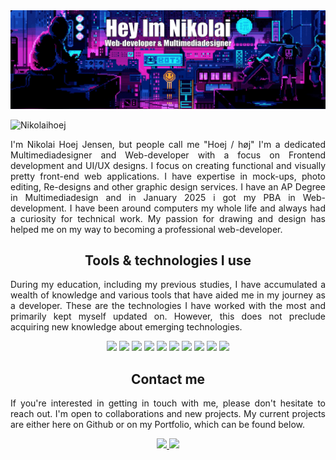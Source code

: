 <img src="bannerforgit.gif"/>
<p align="left"> <img src="https://komarev.com/ghpvc/?username=Nikolaihoej&label=Profile%20views&color=0e75b6&style=flat-square" alt="Nikolaihoej" /> </p>
<p align="justify">
  I'm Nikolai Hoej Jensen, but people call me "Hoej / høj" I'm a dedicated Multimediadesigner and Web-developer with a focus on Frontend development and UI/UX designs. I focus on creating functional and visually pretty front-end web applications. I have expertise in mock-ups, photo editing, Re-designs and other graphic design services. I have an AP Degree in Multimediadesign and in January 2025 i got my PBA in Web-development. I have been around computers my whole life and always had a curiosity for technical work. My passion for drawing and design has helped me on my way to becoming a professional web-developer.
</p>


<h2 align="center">Tools & technologies I use</h2>

<p align="justify">During my education, including my previous studies, I have accumulated a wealth of knowledge and various tools that have aided me in my journey as a developer. These are the technologies I have worked with the most and primarily kept myself updated on. However, this does not preclude acquiring new knowledge about emerging technologies.</p>

<p align="center">
<img src="https://img.shields.io/badge/-HTML5-E34F26?style=flat-square&logo=html5&logoColor=white"/>
<img src="https://img.shields.io/badge/-CSS3-1372B6?style=flat-square&logo=css3"/>
<img src="https://img.shields.io/badge/-Sass-733554?style=flat-square&logo=Sass"/>
<img src="https://img.shields.io/badge/-JavaScript-b39d0c?style=flat-square&logo=javascript"/>
<img src="https://img.shields.io/badge/-MySQL-052c3d?style=flat-square&logo=mysql"/>
<img src="https://img.shields.io/badge/-Git-992c18?style=flat-square&logo=git"/>
<img src="https://img.shields.io/badge/-GitHub-080A0D?style=flat-square&logo=github"/>
<img src="https://img.shields.io/badge/-Vue-35495e?style=flat-square&logo=Vue.js"/>
<img src="https://img.shields.io/badge/-Vite-3d43b3?style=flat-square&logo=Vite"/>
<img src="https://img.shields.io/badge/-Bootstrap-fff?style=flat-square&logo=Bootstrap"/>
</p>


<h2 align="center">Contact me</h2>
<p align="justify">If you're interested in getting in touch with me, please don't hesitate to reach out. I'm open to collaborations and new projects. My current projects are either here on Github or on my Portfolio, which can be found below.</p>
<p align="center">
<a href="mailto: nikolaihjensen@hotmail.com">
 <img src="https://img.shields.io/badge/-Nikolaihjensen-c14438?style=flat-square&logo=MicrosoftOutlook&logoColor=white&link=mailto:nikolaihjensen@hotmail.com"/>
</a>
<a href="https://www.linkedin.com/in/nikolai-jensen-472577195">
 <img src="https://img.shields.io/badge/-NikolaiHJensen-blue?style=flat-square&logo=Linkedin&logoColor=white&link=https://www.linkedin.com/in/nikolai-jensen-472577195"/>
</a>

